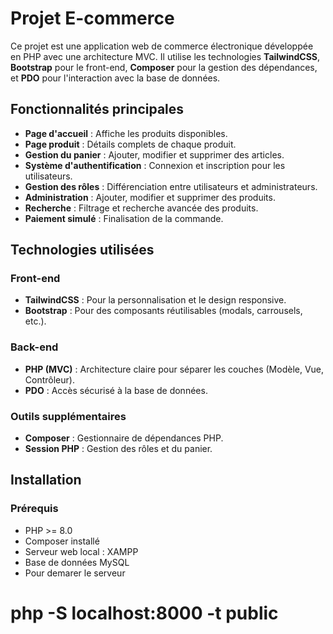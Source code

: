 # Projet E-commerce

Ce projet est une application web de commerce électronique développée en PHP avec une architecture MVC. Il utilise les technologies **TailwindCSS**, **Bootstrap** pour le front-end, **Composer** pour la gestion des dépendances, et **PDO** pour l'interaction avec la base de données.

## Fonctionnalités principales

- **Page d'accueil** : Affiche les produits disponibles.
- **Page produit** : Détails complets de chaque produit.
- **Gestion du panier** : Ajouter, modifier et supprimer des articles.
- **Système d'authentification** : Connexion et inscription pour les utilisateurs.
- **Gestion des rôles** : Différenciation entre utilisateurs et administrateurs.
- **Administration** : Ajouter, modifier et supprimer des produits.
- **Recherche** : Filtrage et recherche avancée des produits.
- **Paiement simulé** : Finalisation de la commande.

## Technologies utilisées

### Front-end
- **TailwindCSS** : Pour la personnalisation et le design responsive.
- **Bootstrap** : Pour des composants réutilisables (modals, carrousels, etc.).

### Back-end
- **PHP (MVC)** : Architecture claire pour séparer les couches (Modèle, Vue, Contrôleur).
- **PDO** : Accès sécurisé à la base de données.

### Outils supplémentaires
- **Composer** : Gestionnaire de dépendances PHP.
- **Session PHP** : Gestion des rôles et du panier.

## Installation

### Prérequis
- PHP >= 8.0
- Composer installé
- Serveur web local : XAMPP
- Base de données MySQL
- Pour demarer le serveur
# php -S localhost:8000 -t public  